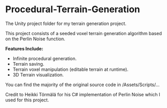 # Procedural-Terrain-Generation
 The Unity project folder for my terrain generation project.
 
 This project consists of a seeded voxel terrain generation algorithm based on the Perlin Noise function.
 
 <b>Features Include:</b>
 - Infinite procedural generation.
 - Terrain saving.
 - Terrain voxel manipulation (editable terrain at runtime).
 - 3D Terrain visualization.
 
 You can find the majority of the original source code in /Assets/Scripts/...
 
 Credit to Heikki Törmälä for his C# implementation of Perlin Noise which I used for this project.
 

